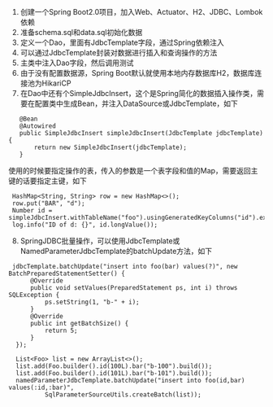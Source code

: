 1. 创建一个Spring Boot2.0项目，加入Web、Actuator、H2、JDBC、Lombok依赖
2. 准备schema.sql和data.sql初始化数据
3. 定义一个Dao，里面有JdbcTemplate字段，通过Spring依赖注入
4. 可以通过JdbcTemplate封装对数据进行插入和查询操作的方法
5. 主类中注入Dao字段，然后调用测试
6. 由于没有配置数据源，Spring Boot默认就使用本地内存数据库H2，数据库连接池为HikariCP
7. 在Dao中还有个SimpleJdbcInsert，这个是Spring简化的数据插入操作类，需要在配置类中生成Bean，并注入DataSource或JdbcTemplate，如下
 ```
    @Bean
    @Autowired
    public SimpleJdbcInsert simpleJdbcInsert(JdbcTemplate jdbcTemplate) {
        return new SimpleJdbcInsert(jdbcTemplate);
    }
 ```
 使用的时候要指定操作的表，传入的参数是一个表字段和值的Map，需要返回主键的话要指定主键，如下
 ```
  HashMap<String, String> row = new HashMap<>();
  row.put("BAR", "d");
  Number id = simpleJdbcInsert.withTableName("foo").usingGeneratedKeyColumns("id").executeAndReturnKey(row);
  log.info("ID of d: {}", id.longValue());
 ```
8. SpringJDBC批量操作，可以使用JdbcTemplate或NamedParameterJdbcTemplate的batchUpdate方法，如下
 ```
  jdbcTemplate.batchUpdate("insert into foo(bar) values(?)", new BatchPreparedStatementSetter() {
       @Override
       public void setValues(PreparedStatement ps, int i) throws SQLException {
           ps.setString(1, "b-" + i);
       }
       @Override
       public int getBatchSize() {
           return 5;
       }
   });
 ```
 ```
   List<Foo> list = new ArrayList<>();
   list.add(Foo.builder().id(100L).bar("b-100").build());
   list.add(Foo.builder().id(101L).bar("b-101").build());
   namedParameterJdbcTemplate.batchUpdate("insert into foo(id,bar) values(:id,:bar)",
           SqlParameterSourceUtils.createBatch(list));
 ```